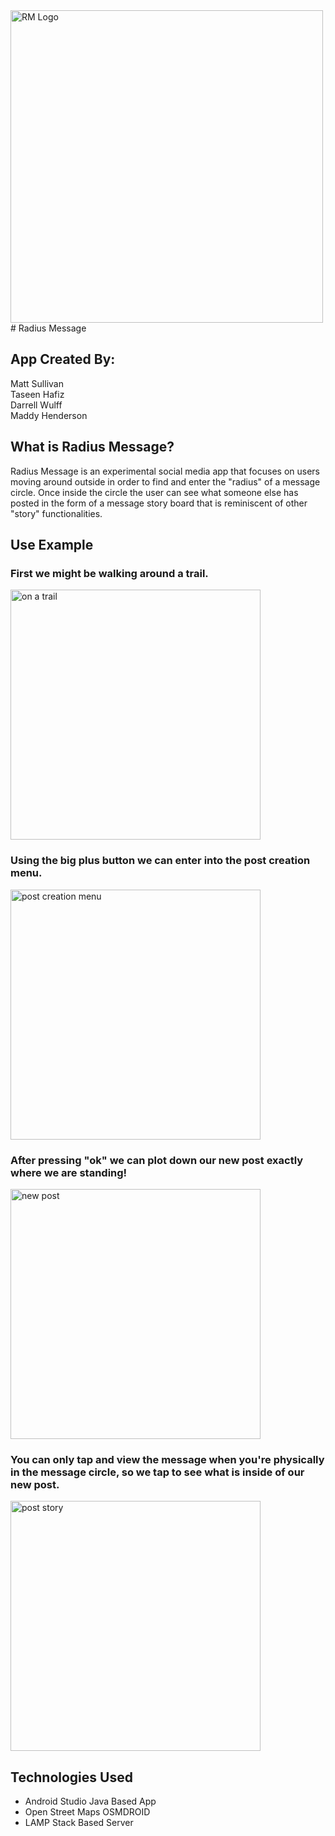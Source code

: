 <img src="https://github.com/DarrellWulff/RadiusMessage/blob/develop/app/src/main/res/mipmap-xxxhdpi/ic_launcher_round.png" alt="RM Logo" width="500">
# Radius Message

## App Created By:

Matt Sullivan  
Taseen Hafiz  
Darrell Wulff  
Maddy Henderson

## What is Radius Message?


   Radius Message is an experimental social media app that focuses on users moving around outside in order to find and enter the "radius" of a message circle. Once inside the circle the user can see what someone else has posted in the form of a message story board that is reminiscent of other "story" functionalities. 


## Use Example

### First we might be walking around a trail.

<img src="https://github.com/DarrellWulff/RadiusMessage/blob/develop/Photos%20(1)/Screenshot_20200604-105024.png" alt="on a trail" width="400"/>

### Using the big plus button we can enter into the post creation menu.

<img src="https://github.com/DarrellWulff/RadiusMessage/blob/develop/Photos%20(1)/Screenshot_20200604-105055.png" alt="post creation menu" width="400"/>

### After pressing "ok" we can plot down our new post exactly where we are standing!

<img src="https://github.com/DarrellWulff/RadiusMessage/blob/develop/Photos%20(1)/Screenshot_20200604-105128.png" alt="new post" width="400"/>

### You can only tap and view the message when you're physically in the message circle, so we tap to see what is inside of our new post.

<img src="https://github.com/DarrellWulff/RadiusMessage/blob/develop/Photos%20(1)/Screenshot_20200604-105150.png"  alt="post story" width="400"/>


## Technologies Used

* Android Studio Java Based App
* Open Street Maps OSMDROID
* LAMP Stack Based Server


